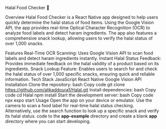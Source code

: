 Halal Food Checker 👋


Overview
Halal Food Checker is a React Native app designed to help users quickly determine the halal status of food items. Using the Google Vision API, the app provides real-time Optical Character Recognition (OCR) to analyze food labels and detect haram ingredients. The app also features a comprehensive snack lookup, allowing users to verify the halal status of over 1,000 snacks.

Features
Real-Time OCR Scanning: Uses Google Vision API to scan food labels and detect haram ingredients instantly.
Instant Halal Status Feedback: Provides immediate feedback on the halal validity of a product based on its ingredients.
Snack Lookup Feature: Enables users to search for and check the halal status of over 1,000 specific snacks, ensuring quick and reliable information.
Tech Stack
JavaScript
React Native
Google Vision API
Installation
Clone the repository:
bash
Copy code
git clone https://github.com/alikaddoura1/Halal.git
Install dependencies:
bash
Copy code
cd Halal
npm install
Start the development server:
bash
Copy code
npx expo start
Usage
Open the app on your device or emulator.
Use the camera to scan a food label for real-time halal status checking.
Alternatively, use the search function to look up a specific snack and verify its halal status. code to the **app-example** directory and create a blank **app** directory where you can start developing.

